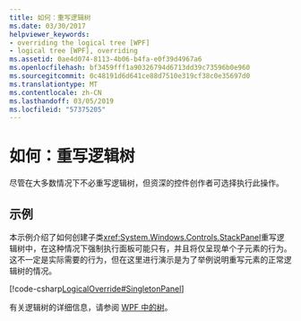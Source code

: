 ```yaml
---
title: 如何：重写逻辑树
ms.date: 03/30/2017
helpviewer_keywords:
- overriding the logical tree [WPF]
- logical tree [WPF], overriding
ms.assetid: 0ae4d074-8113-4b06-b4fa-e0f39d4967a6
ms.openlocfilehash: bf3459fff1a90326794d6713dd39c73596b0e960
ms.sourcegitcommit: 0c48191d6d641ce88d7510e319cf38c0e35697d0
ms.translationtype: MT
ms.contentlocale: zh-CN
ms.lasthandoff: 03/05/2019
ms.locfileid: "57375205"
---
```

# <a name="how-to-override-the-logical-tree"></a>如何：重写逻辑树
尽管在大多数情况下不必重写逻辑树，但资深的控件创作者可选择执行此操作。  
  
## <a name="example"></a>示例  
 本示例介绍了如何创建子类<xref:System.Windows.Controls.StackPanel>重写逻辑树中，在这种情况下强制执行面板可能只有，并且将仅呈现单个子元素的行为。 这不一定是实际需要的行为，但在这里进行演示是为了举例说明重写元素的正常逻辑树的情况。  
  
 [!code-csharp[LogicalOverride#SingletonPanel](~/samples/snippets/csharp/VS_Snippets_Wpf/LogicalOverride/CSharp/SDKSampleLibrary/class1.cs#singletonpanel)]  
  
 有关逻辑树的详细信息，请参阅 [WPF 中的树](trees-in-wpf.md)。
